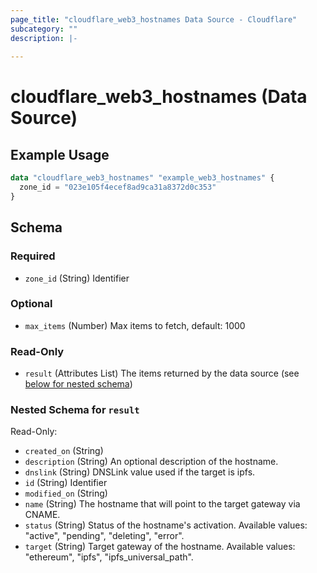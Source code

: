 ```yaml
---
page_title: "cloudflare_web3_hostnames Data Source - Cloudflare"
subcategory: ""
description: |-
  
---
```


# cloudflare_web3_hostnames (Data Source)



## Example Usage

```terraform
data "cloudflare_web3_hostnames" "example_web3_hostnames" {
  zone_id = "023e105f4ecef8ad9ca31a8372d0c353"
}
```

<!-- schema generated by tfplugindocs -->
## Schema

### Required

- `zone_id` (String) Identifier

### Optional

- `max_items` (Number) Max items to fetch, default: 1000

### Read-Only

- `result` (Attributes List) The items returned by the data source (see [below for nested schema](#nestedatt--result))

<a id="nestedatt--result"></a>
### Nested Schema for `result`

Read-Only:

- `created_on` (String)
- `description` (String) An optional description of the hostname.
- `dnslink` (String) DNSLink value used if the target is ipfs.
- `id` (String) Identifier
- `modified_on` (String)
- `name` (String) The hostname that will point to the target gateway via CNAME.
- `status` (String) Status of the hostname's activation.
Available values: "active", "pending", "deleting", "error".
- `target` (String) Target gateway of the hostname.
Available values: "ethereum", "ipfs", "ipfs_universal_path".


